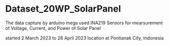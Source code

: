# Dataset_20WP_SolarPanel
The data capture by arduino mega used INA219 Sensors for mearsurement of Voltage, Current, and Power of Solar Panel

started 2 March 2023 to 28 April 2023
location at Pontianak City, Indonesia
